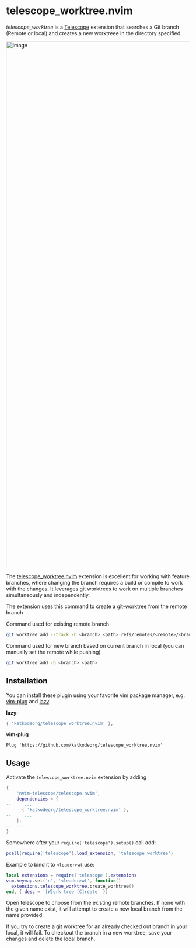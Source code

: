 # telescope_worktree.nvim

*telescope_worktree* is a [Telescope](https://github.com/nvim-telescope/telescope.nvim) extension that searches a Git branch (Remote or local) and creates a new worktreee in the directory specified.

<img width="1440" alt="image" src="https://github.com/user-attachments/assets/529ce3bf-889d-40b4-afad-96bb4efbb783" />


The [telescope_worktree.nvim](https://github.com/katkodeorg/telescope_worktree.nvim) extension is excellent for working with feature branches, where changing the branch requires a build or compile to work with the changes. It leverages git worktrees to work on multiple branches simultaneously and independently.


The extension uses this command to create a [git-worktree](https://git-scm.com/docs/git-worktree) from the remote branch

Command used for existing remote branch
```bash
git worktree add --track -b <branch> <path> refs/remotes/<remote>/<branch>
```

Command used for new branch based on current branch in local (you can manually set the remote while pushing)
```bash
git worktree add -b <branch> <path>
```

## Installation 

You can install these plugin using your favorite vim package manager, e.g.
[vim-plug](https://github.com/junegunn/vim-plug) and
[lazy](https://github.com/folke/lazy.nvim).

**lazy**:
```lua
{ 'katkodeorg/telescope_worktree.nvim' },
```

**vim-plug**
```VimL
Plug 'https://github.com/katkodeorg/telescope_worktree.nvim'
```


## Usage

Activate the `telescope_worktree.nvim` extension by adding

```lua
{
    'nvim-telescope/telescope.nvim',
    dependencies = {
--     ...
      { 'katkodeorg/telescope_worktree.nvim' },
--     ...
    },
--  ...
}
```

Somewhere after your `require('telescope').setup()` call add:
```lua
pcall(require('telescope').load_extension, 'telescope_worktree')
```

Example to bind it to `<leader>wt` use:

```lua
local extensions = require('telescope').extensions
vim.keymap.set('n', '<leader>wt', function()
  extensions.telescope_worktree.create_worktree()
end, { desc = '[W]ork tree [C]reate' })
```

Open telescope to choose from the existing remote branches. If none with the given name exist, it will attempt to create a new local branch from the name provided.

If you try to create a git worktree for an already checked out branch in your local, it will fail. To checkout the branch in a new worktree, save your changes and delete the local branch.
